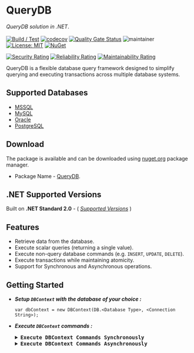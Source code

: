 # QueryDB
*QueryDB solution in .NET*. </br></br>
[![Build / Test](https://github.com/abhinavminhas/QueryDB.NET/actions/workflows/build.yml/badge.svg)](https://github.com/abhinavminhas/QueryDB.NET/actions/workflows/build.yml)
[![codecov](https://codecov.io/gh/abhinavminhas/QueryDB.NET/graph/badge.svg?token=L21DM7HZ46)](https://codecov.io/gh/abhinavminhas/QueryDB.NET)
[![Quality Gate Status](https://sonarcloud.io/api/project_badges/measure?project=abhinavminhas_QueryDB&metric=alert_status)](https://sonarcloud.io/summary/new_code?id=abhinavminhas_QueryDB)
![maintainer](https://img.shields.io/badge/Creator/Maintainer-abhinavminhas-e65c00)
[![License: MIT](https://img.shields.io/badge/License-MIT-blue.svg)](https://opensource.org/licenses/MIT)
[![NuGet](https://img.shields.io/nuget/v/QueryDB?color=%23004880&label=Nuget)](https://www.nuget.org/packages/QueryDB/)  

[![Security Rating](https://sonarcloud.io/api/project_badges/measure?project=abhinavminhas_QueryDB&metric=security_rating)](https://sonarcloud.io/summary/new_code?id=abhinavminhas_QueryDB)
[![Reliability Rating](https://sonarcloud.io/api/project_badges/measure?project=abhinavminhas_QueryDB&metric=reliability_rating)](https://sonarcloud.io/summary/new_code?id=abhinavminhas_QueryDB)
[![Maintainability Rating](https://sonarcloud.io/api/project_badges/measure?project=abhinavminhas_QueryDB&metric=sqale_rating)](https://sonarcloud.io/summary/new_code?id=abhinavminhas_QueryDB)

QueryDB is a flexible database query framework designed to simplify querying and executing transactions across multiple database systems.

## Supported Databases
- [MSSQL](https://www.microsoft.com/en-us/sql-server)
- [MySQL](https://www.mysql.com/)
- [Oracle](https://www.oracle.com/)
- [PostgreSQL](https://www.postgresql.org/)

## Download
The package is available and can be downloaded using [nuget.org](https://www.nuget.org/) package manager.  
- Package Name - [QueryDB](https://www.nuget.org/packages/QueryDB).

## .NET Supported Versions

Built on **.NET Standard 2.0** - ( [_Supported Versions_](https://learn.microsoft.com/en-us/dotnet/standard/net-standard?tabs=net-standard-2-0#tabpanel_1_net-standard-2-0:~:text=Select%20.NET%20Standard%20version) )

## Features
- Retrieve data from the database.
- Execute scalar queries (returning a single value).
- Execute non-query database commands (e.g. `INSERT`, `UPDATE`, `DELETE`).
- Execute transactions while maintaining atomicity.
- Support for Synchronous and Asynchronous operations.

## Getting Started
    
- _**Setup `DBContext` with the database of your choice :**_

    ```
    var dbContext = new DBContext(DB.<Database Type>, <Connection String>);
    ```

- _**Execute `DBContext` commands :**_

    <details>

    <summary><b><tt>Execute DBContext Commands Synchronously</tt></b></summary></br>

    ```
    var result = dbContext.FetchData(<Sql Statement>);
    ```
    ```
    var result = dbContext.FetchData<T>(<Sql Statement>);
    ```
    ```
    var result = dbContext.ExecuteScalar(<Sql Statement>);
    ```
    ```
    var result = dbContext.ExecuteScalar<T>(<Sql Statement>);
    ```
    ```
    var result = dbContext.ExecuteCommand(<Sql Statement>);
    ```
    ```
    var result = dbContext.ExecuteTransaction(<List of Sql Statements>);
    ```

    </details>

    <details>

    <summary><b><tt>Execute DBContext Commands Asynchronously</tt></b></summary></br>
    
    ```
    var result = dbContext.FetchDataAsync(<Sql Statement>);
    ```
    ```
    var result = dbContext.FetchDataAsync<T>(<Sql Statement>);
    ```

    </details>